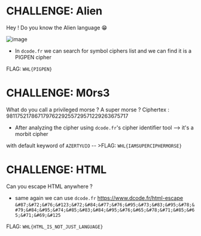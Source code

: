 # CHALLENGE: Alien

Hey ! Do you know the Alien language 😁

![image](https://user-images.githubusercontent.com/66670617/184937026-09f010d7-ce19-400a-a56e-7fc02a10cdbb.jpeg)

- In `dcode.fr` we can search for symbol ciphers list and we can find it is a PIGPEN cipher

FLAG: `WHL{PIGPEN}`

# CHALLENGE: M0rs3

What do you call a privileged morse ? A super morse ? Ciphertex : 98117521786717976229255729571229263675717

- After analyzing the cipher using `dcode.fr`'s  cipher identifier tool --> it's a morbit cipher

with default keyword of `AZERTYUIO` -- >FLAG: `WHL{IAMSUPERCIPHERMORSE}`

# CHALLENGE: HTML

Can you escape HTML anywhere ?

- same again we can use `dcode.fr` https://www.dcode.fr/html-escape
`&#87;&#72;&#76;&#123;&#72;&#84;&#77;&#76;&#95;&#73;&#83;&#95;&#78;&#79;&#84;&#95;&#74;&#85;&#83;&#84;&#95;&#76;&#65;&#78;&#71;&#85;&#65;&#71;&#69;&#125`

FLAG: `WHL{HTML_IS_NOT_JUST_LANGUAGE}`
